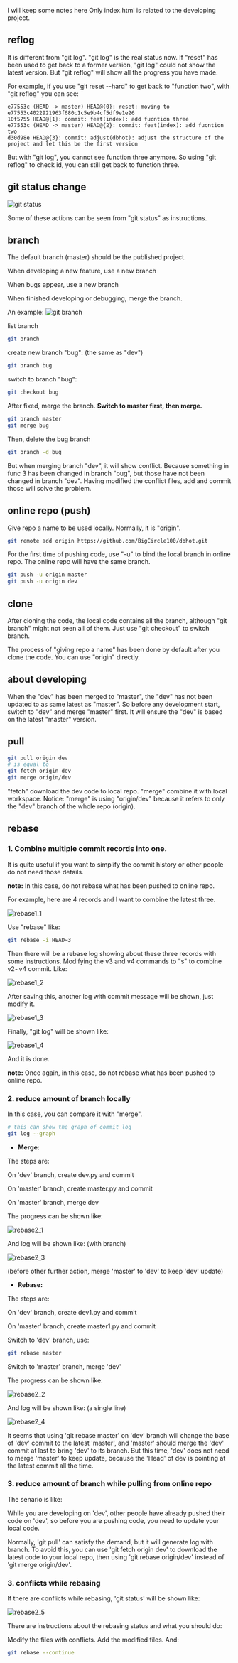 I will keep some notes here
Only index.html is related to the developing project.

## reflog

It is different from "git log". "git log" is the real status now. If "reset" has been used to get back to a former version, "git log" could not show the latest version. But "git reflog" will show all the progress you have made.

For example, if you use "git reset --hard" to get back to "function two", with "git reflog" you can see:
```
e77553c (HEAD -> master) HEAD@{0}: reset: moving to e77553c4022921963f680c1c5e9b4cf5df9e1e26
10f5755 HEAD@{1}: commit: feat(index): add fucntion three
e77553c (HEAD -> master) HEAD@{2}: commit: feat(index): add fucntion two
d30d98e HEAD@{3}: commit: adjust(dbhot): adjust the structure of the project and let this be the first version
```

But with "git log", you cannot see function three anymore. So using "git reflog" to check id, you can still get back to function three.

## git status change
![git status](./pic/git_status.png)

Some of these actions can be seen from "git status" as instructions.

## branch
The default branch (master) should be the published project.

When developing a new feature, use a new branch

When bugs appear, use a new branch

When finished developing or debugging, merge the branch.

An example:
![git branch](./pic/branch_example.png)

list branch
```bash
git branch
```

create new branch "bug": (the same as "dev")
```bash
git branch bug
```

switch to branch "bug": 
```bash
git checkout bug
```

After fixed, merge the branch. **Switch to master first, then merge.**
```bash
git branch master
git merge bug
```
Then, delete the bug branch
```bash
git branch -d bug
```
But when merging branch "dev", it will show conflict. Because something in func 3 has been changed in branch "bug", but those have not been changed in branch "dev". Having modified the conflict files, add and commit those will solve the problem.

## online repo (push)
Give repo a name to be used locally. Normally, it is "origin".

```bash
git remote add origin https://github.com/BigCircle100/dbhot.git
```
For the first time of pushing code, use "-u" to bind the local branch in online repo. The online repo will have the same branch.
```bash
git push -u origin master
git push -u origin dev
```

## clone

After cloning the code, the local code contains all the branch, although "git branch" might not seen all of them. Just use "git checkout" to switch branch.

The process of "giving repo a name" has been done by default after you clone the code. You can use "origin" directly.

## about developing
When the "dev" has been merged to "master", the "dev" has not been updated to as same latest as "master". So before any development start, switch to "dev" and merge "master" first. It will ensure the "dev" is based on the latest "master" version.

## pull

```bash
git pull origin dev
# is equal to
git fetch origin dev
git merge origin/dev
```
"fetch" download the dev code to local repo. "merge" combine it with local workspace. Notice: "merge" is using "origin/dev" because it refers to only the "dev" branch of the whole repo (origin).

## rebase

### 1. Combine multiple **commit records** into one.

It is quite useful if you want to simplify the commit history or other people do not need those details.

**note:** In this case, do not rebase what has been pushed to online repo.

For example, here are 4 records and I want to combine the latest three.

![rebase1_1](./pic/rebase1_1.png)

Use "rebase" like:

```bash
git rebase -i HEAD~3
```
Then there will be a rebase log showing about these three records with some instructions. Modifying the v3 and v4 commands to "s" to combine v2~v4 commit. Like:

![rebase1_2](./pic/rebase1_2.png)

After saving this, another log with commit message will be shown, just modify it.

![rebase1_3](./pic/rebase1_3.png)

Finally, "git log" will be shown like:

![rebase1_4](./pic/rebase1_4.png)

And it is done.

**note:** Once again, in this case, do not rebase what has been pushed to online repo.

### 2. reduce amount of branch locally

In this case, you can compare it with "merge".

```bash
# this can show the graph of commit log
git log --graph
```

- **Merge:** 

The steps are:

On 'dev' branch, create dev.py and commit

On 'master' branch, create master.py and commit

On 'master' branch, merge dev

The progress can be shown like:

![rebase2_1](./pic/rebase2_1.png)

And log will be shown like: (with branch)

![rebase2_3](./pic/rebase2_3.png)

(before other further action, merge 'master' to 'dev' to keep 'dev' update)

- **Rebase:**

The steps are:

On 'dev' branch, create dev1.py and commit

On 'master' branch, create master1.py and commit

Switch to 'dev' branch, use:
```bash
git rebase master
```
Switch to 'master' branch, merge 'dev'

The progress can be shown like:

![rebase2_2](./pic/rebase2_2.png)

And log will be shown like: (a single line)

![rebase2_4](./pic/rebase2_4.png)

It seems that using 'git rebase master' on 'dev' branch will change the base of 'dev' commit to the latest 'master', and 'master' should merge the 'dev' commit at last to bring 'dev' to its branch. But this time, 'dev' does not need to merge 'master' to keep update, because the 'Head' of dev is pointing at the latest commit all the time.

### 3. reduce amount of branch while pulling from online repo

The senario is like:

While you are developing on 'dev', other people have already pushed their code on 'dev', so before you are pushing code, you need to update your local code.

Normally, 'git pull' can satisfy the demand, but it will generate log with branch. To avoid this, you can use 'git fetch origin dev' to download the latest code to your local repo, then using 'git rebase origin/dev' instead of 'git merge origin/dev'.


### 3. conflicts while rebasing

If there are conflicts while rebasing, 'git status' will be shown like: 

![rebase2_5](./pic/rebase2_5.png)

There are instructions about the rebasing status and what you should do:

Modify the files with conflicts. Add the modified files. And:
```bash
git rebase --continue
```
